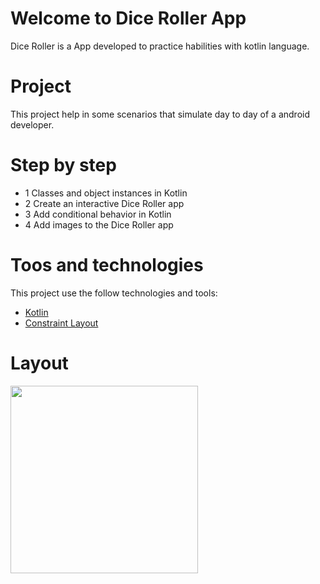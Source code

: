 # Welcome to Dice Roller App
Dice Roller is a App developed to practice habilities with kotlin language.

# Project
This project help in some scenarios that simulate day to day of a android developer.

# Step by step
- 1 Classes and object instances in Kotlin
- 2 Create an interactive Dice Roller app
- 3 Add conditional behavior in Kotlin
- 4 Add images to the Dice Roller app

# Toos and technologies
This project use the follow technologies and tools:
- [Kotlin](https://developer.android.com/kotlin?gclid=CjwKCAiAhbeCBhBcEiwAkv2cY6kk5w30E-_n6zD3V9sJqK0sbcjGtJwFeHaoEH5BYnPBqTKuZH6PDxoCF_EQAvD_BwE&gclsrc=aw.ds)
- [Constraint Layout](https://developer.android.com/training/constraint-layout?hl=pt-br)

# Layout
<img src="app/src/main/res/screenshot/dice-roller.gif" width="300">
